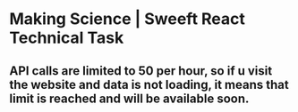 # Making Science | Sweeft React Technical Task
## API calls are limited to 50 per hour, so if u visit the website and data is not loading, it means that limit is reached and will be available soon.
